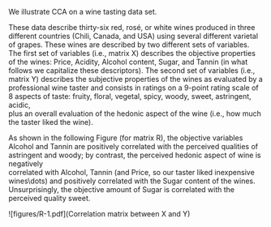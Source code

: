 We illustrate CCA on a wine tasting data set.

These data describe thirty-six 
red, rosé, or white wines
produced in three different countries
(Chili, Canada, and USA) using several different varietal of grapes.
These wines are described by two different sets of variables.
The first set of variables (i.e., matrix X) 
describes the objective properties of the wines:
Price, Acidity, Alcohol content, Sugar, and Tannin
(in what follows we capitalize these descriptors).
The second set of variables (i.e., matrix Y) 
describes the subjective properties of the wines as evaluated
by a professional wine taster and consists in ratings
on a 9-point rating scale of 8 aspects of taste:
fruity, floral, vegetal, spicy, woody, sweet, astringent, acidic,     
plus an overall evaluation of the hedonic aspect of the wine 
(i.e., how much the taster liked the wine).


As shown in the following Figure (for matrix R), the objective variables Alcohol and Tannin 
are positively correlated with the perceived qualities of astringent and
woody; by contrast, the perceived hedonic aspect of wine is negatively   
correlated with Alcohol, Tannin 
(and Price, so our taster liked inexpensive wines\dots) 
and positively correlated with the Sugar content of the wines. 
Unsurprisingly, the objective amount of Sugar is correlated with the 
perceived quality sweet.

![figures/R-1.pdf](Correlation matrix between X and Y)
